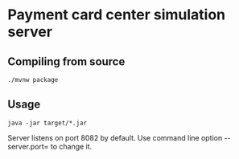 # Payment card center simulation server

## Compiling from source

```
./mvnw package
```

## Usage

```
java -jar target/*.jar
```

Server listens on port 8082 by default. Use command line option --server.port= to change it.
